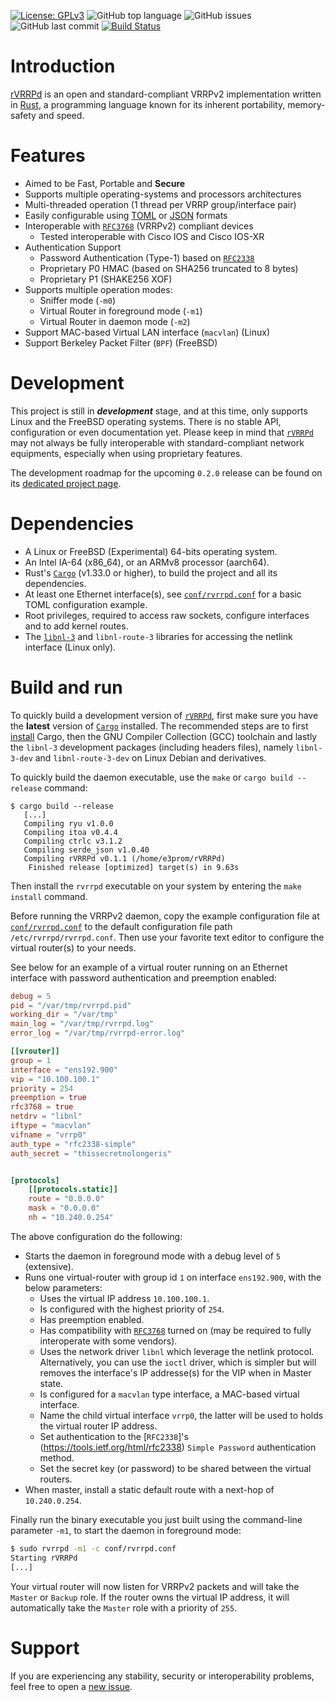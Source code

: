[![License: GPLv3](https://img.shields.io/badge/License-GPLv3-blue.svg)](https://github.com/e3prom/rVRRPd/blob/master/LICENSE)
![GitHub top language](https://img.shields.io/github/languages/top/e3prom/rvrrpd.svg)
![GitHub issues](https://img.shields.io/github/issues/e3prom/rvrrpd.svg)
![GitHub last commit](https://img.shields.io/github/last-commit/e3prom/rvrrpd.svg)
[![Build Status](https://travis-ci.org/e3prom/rVRRPd.svg?branch=master)](https://travis-ci.org/e3prom/rVRRPd)

# Introduction
[rVRRPd](https://github.com/e3prom/rVRRPd) is an open and standard-compliant VRRPv2 implementation written in [Rust](https://www.rust-lang.org/), a programming language known for its inherent portability, memory-safety and speed.

# Features
 * Aimed to be Fast, Portable and **Secure**
 * Supports multiple operating-systems and processors architectures
 * Multi-threaded operation (1 thread per VRRP group/interface pair)
 * Easily configurable using [TOML](https://github.com/toml-lang/toml) or [JSON](https://www.json.org/) formats
 * Interoperable with [`RFC3768`](https://tools.ietf.org/html/rfc3768) (VRRPv2) compliant devices
   * Tested interoperable with Cisco IOS and Cisco IOS-XR
 * Authentication Support
   * Password Authentication (Type-1) based on [`RFC2338`](https://tools.ietf.org/html/rfc2338)
   * Proprietary P0 HMAC (based on SHA256 truncated to 8 bytes)
   * Proprietary P1 (SHAKE256 XOF)
 * Supports multiple operation modes:
   * Sniffer mode (`-m0`)
   * Virtual Router in foreground mode (`-m1`)
   * Virtual Router in daemon mode (`-m2`)
 * Support MAC-based Virtual LAN interface (`macvlan`) (Linux)
 * Support Berkeley Packet Filter (`BPF`) (FreeBSD)

# Development
This project is still in **_development_** stage, and at this time, only supports Linux and the FreeBSD operating systems. There is no stable API, configuration or even documentation yet. Please keep in mind that [`rVRRPd`](https://github.com/e3prom/rVRRPd) may not always be fully interoperable with standard-compliant network equipments, especially when using proprietary features.

The development roadmap for the upcoming `0.2.0` release can be found on its [dedicated project page](https://github.com/e3prom/rVRRPd/projects/2).

# Dependencies
 * A Linux or FreeBSD (Experimental) 64-bits operating system.
 * An Intel IA-64 (x86_64), or an ARMv8 processor (aarch64).
 * Rust's [`Cargo`](https://doc.rust-lang.org/cargo/) (v1.33.0 or higher), to build the project and all its dependencies.
 * At least one Ethernet interface(s), see [`conf/rvrrpd.conf`](conf/rvrrpd.conf) for a basic TOML configuration example.
 * Root privileges, required to access raw sockets, configure interfaces and to add kernel routes.
 * The [`libnl-3`](https://www.infradead.org/~tgr/libnl/) and `libnl-route-3` libraries for accessing the netlink interface (Linux only).

# Build and run
To quickly build a development version of [`rVRRPd`](https://github.com/e3prom/rVRRPd), first make sure you have the **latest** version of [`Cargo`](https://doc.rust-lang.org/cargo/) installed. The recommended steps are to first [install](https://doc.rust-lang.org/cargo/getting-started/installation.html) Cargo, then the GNU Compiler Collection (GCC) toolchain and lastly the `libnl-3` development packages (including headers files), namely `libnl-3-dev` and `libnl-route-3-dev` on Linux Debian and derivatives.

To quickly build the daemon executable, use the `make` or `cargo build --release` command:
```console
$ cargo build --release
   [...]
   Compiling ryu v1.0.0
   Compiling itoa v0.4.4
   Compiling ctrlc v3.1.2
   Compiling serde_json v1.0.40
   Compiling rVRRPd v0.1.1 (/home/e3prom/rVRRPd)
    Finished release [optimized] target(s) in 9.63s
```

Then install the `rvrrpd` executable on your system by entering the `make install` command.

Before running the VRRPv2 daemon, copy the example configuration file at [`conf/rvrrpd.conf`](conf/rvrrpd.conf) to the default configuration file path `/etc/rvrrpd/rvrrpd.conf`. Then use your favorite text editor to configure the virtual router(s) to your needs.

See below for an example of a virtual router running on an Ethernet interface with password authentication and preemption enabled:
```TOML
debug = 5
pid = "/var/tmp/rvrrpd.pid"
working_dir = "/var/tmp"
main_log = "/var/tmp/rvrrpd.log"
error_log = "/var/tmp/rvrrpd-error.log"

[[vrouter]]
group = 1
interface = "ens192.900"
vip = "10.100.100.1"
priority = 254
preemption = true
rfc3768 = true
netdrv = "libnl"
iftype = "macvlan"
vifname = "vrrp0"
auth_type = "rfc2338-simple"
auth_secret = "thissecretnolongeris"


[protocols]
    [[protocols.static]]
    route = "0.0.0.0"
    mask = "0.0.0.0"
    nh = "10.240.0.254"
```

The above configuration do the following:
 * Starts the daemon in foreground mode with a debug level of `5` (extensive).
 * Runs one virtual-router with group id `1` on interface `ens192.900`, with the below parameters:
   * Uses the virtual IP address `10.100.100.1`.
   * Is configured with the highest priority of `254`.
   * Has preemption enabled.
   * Has compatibility with [`RFC3768`](https://tools.ietf.org/html/rfc3768) turned on (may be required to fully interoperate with some vendors).
   * Uses the network driver `libnl` which leverage the netlink protocol. Alternatively, you can use the `ioctl` driver, which is simpler but will removes the interface's IP addresse(s) for the VIP when in Master state.
   * Is configured for a `macvlan` type interface, a MAC-based virtual interface.
   * Name the child virtual interface `vrrp0`, the latter will be used to holds the virtual router IP address.
   * Set authentication to the [`RFC2338`]'s (https://tools.ietf.org/html/rfc2338) `Simple Password` authentication method.
   * Set the secret key (or password) to be shared between the virtual routers.
* When master, install a static default route with a next-hop of `10.240.0.254`.

Finally run the binary executable you just built using the command-line parameter `-m1`, to start the daemon in foreground mode:
```bash
$ sudo rvrrpd -m1 -c conf/rvrrpd.conf
Starting rVRRPd
[...]
```

Your virtual router will now listen for VRRPv2 packets and will take the `Master` or `Backup` role. If the router owns the virtual IP address, it will automatically take the `Master` role with a priority of `255`.

# Support
If you are experiencing any stability, security or interoperability problems, feel free to open a [new issue](https://github.com/e3prom/rVRRPd/issues/new).
